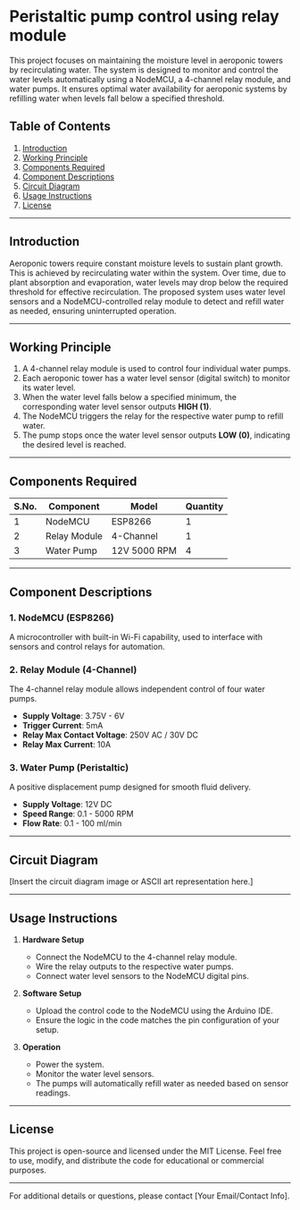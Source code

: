 # Peristaltic pump control using relay module 

This project focuses on maintaining the moisture level in aeroponic towers by recirculating water. The system is designed to monitor and control the water levels automatically using a NodeMCU, a 4-channel relay module, and water pumps. It ensures optimal water availability for aeroponic systems by refilling water when levels fall below a specified threshold.  

## Table of Contents  

1. [Introduction](#introduction)  
2. [Working Principle](#working-principle)  
3. [Components Required](#components-required)  
4. [Component Descriptions](#component-descriptions)  
5. [Circuit Diagram](#circuit-diagram)  
6. [Usage Instructions](#usage-instructions)  
7. [License](#license)  

---

## Introduction  

Aeroponic towers require constant moisture levels to sustain plant growth. This is achieved by recirculating water within the system. Over time, due to plant absorption and evaporation, water levels may drop below the required threshold for effective recirculation. The proposed system uses water level sensors and a NodeMCU-controlled relay module to detect and refill water as needed, ensuring uninterrupted operation.  

---

## Working Principle  

1. A 4-channel relay module is used to control four individual water pumps.  
2. Each aeroponic tower has a water level sensor (digital switch) to monitor its water level.  
3. When the water level falls below a specified minimum, the corresponding water level sensor outputs **HIGH (1)**.  
4. The NodeMCU triggers the relay for the respective water pump to refill water.  
5. The pump stops once the water level sensor outputs **LOW (0)**, indicating the desired level is reached.  

---

## Components Required  

| S.No. | Component          | Model        | Quantity |  
|-------|---------------------|--------------|----------|  
| 1     | NodeMCU             | ESP8266      | 1        |  
| 2     | Relay Module        | 4-Channel    | 1        |  
| 3     | Water Pump          | 12V 5000 RPM | 4        |  

---

## Component Descriptions  

### 1. NodeMCU (ESP8266)  
A microcontroller with built-in Wi-Fi capability, used to interface with sensors and control relays for automation.  

### 2. Relay Module (4-Channel)  
The 4-channel relay module allows independent control of four water pumps.  
- **Supply Voltage**: 3.75V - 6V  
- **Trigger Current**: 5mA  
- **Relay Max Contact Voltage**: 250V AC / 30V DC  
- **Relay Max Current**: 10A  

### 3. Water Pump (Peristaltic)  
A positive displacement pump designed for smooth fluid delivery.  
- **Supply Voltage**: 12V DC  
- **Speed Range**: 0.1 - 5000 RPM  
- **Flow Rate**: 0.1 - 100 ml/min  

---

## Circuit Diagram  

[Insert the circuit diagram image or ASCII art representation here.]  

---

## Usage Instructions  

1. **Hardware Setup**  
   - Connect the NodeMCU to the 4-channel relay module.  
   - Wire the relay outputs to the respective water pumps.  
   - Connect water level sensors to the NodeMCU digital pins.  

2. **Software Setup**  
   - Upload the control code to the NodeMCU using the Arduino IDE.  
   - Ensure the logic in the code matches the pin configuration of your setup.  

3. **Operation**  
   - Power the system.  
   - Monitor the water level sensors.  
   - The pumps will automatically refill water as needed based on sensor readings.  

---

## License  

This project is open-source and licensed under the MIT License. Feel free to use, modify, and distribute the code for educational or commercial purposes.  

---  

For additional details or questions, please contact [Your Email/Contact Info].  
